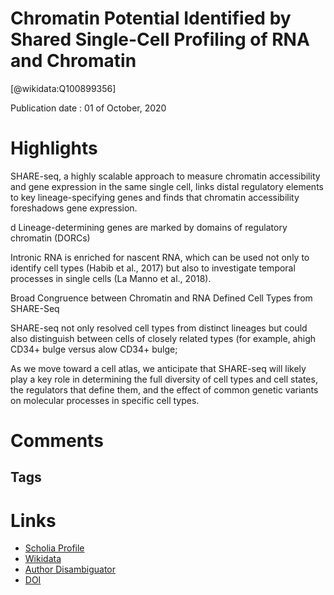 
Chromatin Potential Identified by Shared Single-Cell Profiling of RNA and Chromatin
===================================================================================
  
  [@wikidata:Q100899356]  
  
Publication date : 01 of October, 2020  

# Highlights
SHARE-seq, a highly scalable approach
to measure chromatin accessibility and
gene expression in the same single cell,
links distal regulatory elements to key
lineage-specifying genes and finds that
chromatin accessibility foreshadows
gene expression.


d Lineage-determining genes are marked by domains of
regulatory chromatin (DORCs)

 Intronic RNA is enriched for nascent
RNA, which can be used not only to identify cell types (Habib
et al., 2017) but also to investigate temporal processes in single
cells (La Manno et al., 2018).

Broad Congruence between Chromatin and RNA
Defined Cell Types from SHARE-Seq


SHARE-seq not only resolved cell types from distinct lineages
but could also distinguish between cells of closely related types
(for example, ahigh CD34+ bulge versus alow CD34+ bulge; 

As we move toward a cell atlas, we
anticipate that SHARE-seq will likely play a key role in determining the full diversity of cell types and cell states, the regulators that define them, and the effect of common genetic variants
on molecular processes in specific cell types.
# Comments



## Tags

# Links
  
 * [Scholia Profile](https://scholia.toolforge.org/work/Q100899356)  
 * [Wikidata](https://www.wikidata.org/wiki/Q100899356)  
 * [Author Disambiguator](https://author-disambiguator.toolforge.org/work_item_oauth.php?id=Q100899356&batch_id=&match=1&author_list_id=&doit=Get+author+links+for+work)  
 * [DOI](https://doi.org/10.1016/J.CELL.2020.09.056)  
